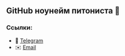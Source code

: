 ## GitHub ноунейм питониста 🔷

### Ссылки:
- 💬 [Telegram](tg:Pend0s)
- ✉️ [Email](mailto:netupoka@mail.cocroach)


